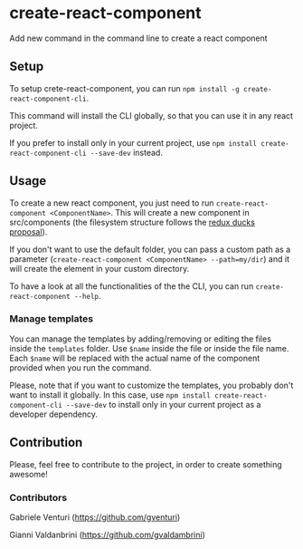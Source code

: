 # create-react-component

Add new command in the command line to create a react component

## Setup

To setup crete-react-component, you can run `npm install -g create-react-component-cli`.

This command will install the CLI globally, so that you can use it in any react project.

If you prefer to install only in your current project, use `npm install create-react-component-cli --save-dev` instead.

## Usage

To create a new react component, you just need to run `create-react-component <ComponentName>`.
This will create a new component in src/components (the filesystem structure follows the [redux ducks proposal](https://github.com/erikras/ducks-modular-redux)).

If you don't want to use the default folder, you can pass a custom path as a parameter (`create-react-component <ComponentName> --path=my/dir`) and it will create the element in your custom directory.

To have a look at all the functionalities of the the CLI, you can run `create-react-component --help`.

### Manage templates

You can manage the templates by adding/removing or editing the files inside the `templates` folder.
Use `$name` inside the file or inside the file name. Each `$name` will be replaced with the actual name of the component provided when you run the command.

Please, note that if you want to customize the templates, you probably don't want to install it globally. In this case, use `npm install create-react-component-cli --save-dev` to install only in your current project as a developer dependency.

## Contribution

Please, feel free to contribute to the project, in order to create something awesome!

### Contributors

Gabriele Venturi (https://github.com/gventuri)

Gianni Valdanbrini (https://github.com/gvaldambrini)
